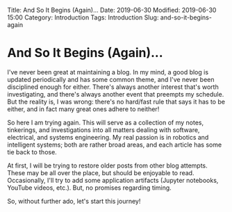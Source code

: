 Title: And So It Begins (Again)...
Date: 2019-06-30
Modified: 2019-06-30 15:00
Category: Introduction
Tags: Introduction
Slug: and-so-it-begins-again

And So It Begins (Again)...
========================================================================================================================
I've never been great at maintaining a blog. In my mind, a good blog is updated periodically and has some common theme, and I've never been disciplined enough for either. There's always another interest that's worth investigating, and there's always another event that preempts my schedule. But the reality is, I was wrong: there's no hard/fast rule that says it has to be either, and in fact many great ones adhere to neither!

So here I am trying again. This will serve as a collection of my notes, tinkerings, and investigations into all matters dealing with software, electrical, and systems engineering. My real passion is in robotics and intelligent systems; both are rather broad areas, and each article has some tie back to those.

At first, I will be trying to restore older posts from other blog attempts. These may be all over the place, but should be enjoyable to read. Occasionally, I'll try to add some application artifacts (Jupyter notebooks, YouTube videos, etc.). But, no promises regarding timing.

So, without further ado, let's start this journey!
